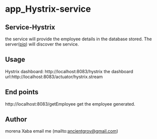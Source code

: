 # app_Hystrix-service

## Service-Hystrix
the service will provide the employee details in the database stored.
The server([pip](https://euserver-main.herokuapp.com/)) will discover the service.

## Usage
Hystrix dashboard: http://localhost:8083/hystrix
the dashboard url:http://localhost:8083/actuator/hystrix.stream

## End points
http://localhost:8083/getEmployee
get the employee generated.


## Author
morena Xaba
email me (mailto:ancientgrov@gmail.com)
